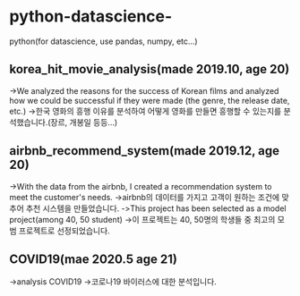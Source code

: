 # python-datascience-
python(for datascience, use pandas, numpy, etc...)

## korea_hit_movie_analysis(made 2019.10, age 20)
->We analyzed the reasons for the success of Korean films and analyzed how we could be successful if they were made (the genre, the release date, etc.)
->한국 영화의 흥행 이유를 분석하여 어떻게 영화를 만들면 흥행할 수 있는지를 분석했습니다.(장르, 개봉일 등등...)

## airbnb_recommend_system(made 2019.12, age 20)
->With the data from the airbnb, I created a recommendation system to meet the customer's needs.
->airbnb의 데이터를 가지고 고객이 원하는 조건에 맞추어 추천 시스템을 만들었습니다.
->This project has been selected as a model project(among 40, 50 student)
->이 프로젝트는 40, 50명의 학생들 중 최고의 모범 프로젝트로 선정되었습니다.

## COVID19(mae 2020.5 age 21)
->analysis COVID19
->코로나19 바이러스에 대한 분석입니다.
